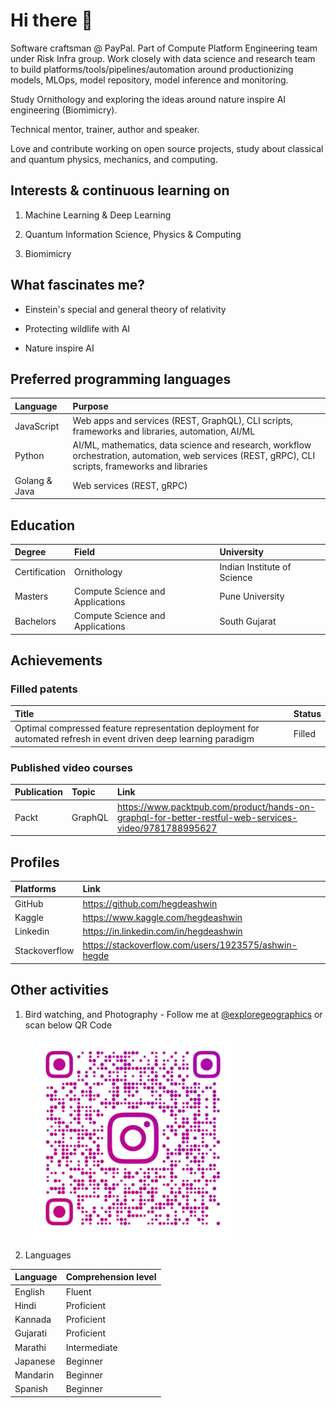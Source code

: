 # Hi there 👋

Software craftsman @ PayPal. Part of Compute Platform Engineering team under Risk Infra group. Work closely with data science and research team to build platforms/tools/pipelines/automation around productionizing models, MLOps, model repository, model inference and monitoring.

Study Ornithology and exploring the ideas around nature inspire AI engineering (Biomimicry).

Technical mentor, trainer, author and speaker.

Love and contribute working on open source projects, study about classical and quantum physics, mechanics, and computing.

## Interests & continuous learning on

1. Machine Learning & Deep Learning

2. Quantum Information Science, Physics & Computing

3. Biomimicry

## What fascinates me?

* Einstein's special and general theory of relativity

* Protecting wildlife with AI

* Nature inspire AI 

## Preferred programming languages

| Language | Purpose |
|:---|:---|
| JavaScript | Web apps and services (REST, GraphQL), CLI scripts, frameworks and libraries, automation, AI/ML |
| Python | AI/ML, mathematics, data science and research, workflow orchestration, automation, web services (REST, gRPC), CLI scripts, frameworks and libraries |
| Golang & Java | Web services (REST, gRPC) |

## Education

| Degree | Field | University |
|:---|:---|:---|
| Certification | Ornithology | Indian Institute of Science |
| Masters | Compute Science and Applications | Pune University |
| Bachelors | Compute Science and Applications | South Gujarat |

## Achievements

### Filled patents

|Title|Status|
|:---|:---|
|Optimal compressed feature representation deployment for automated refresh in event driven deep learning paradigm|Filled|

### Published video courses

|Publication|Topic|Link|
|:---|:---|:---|
|Packt|GraphQL|https://www.packtpub.com/product/hands-on-graphql-for-better-restful-web-services-video/9781788995627|

## Profiles

|Platforms|Link|
|:---|:---|
|GitHub|https://github.com/hegdeashwin|
|Kaggle|https://www.kaggle.com/hegdeashwin|
|Linkedin|https://in.linkedin.com/in/hegdeashwin|
|Stackoverflow|https://stackoverflow.com/users/1923575/ashwin-hegde|

## Other activities

1. Bird watching, and Photography - Follow me at [@exploregeographics](https://www.instagram.com/exploregeographics/) or scan below QR Code

<pre>
    <img src="./insta_qr_code.jpeg" style="width: 320px;" />
</pre>

2. Languages

| Language | Comprehension level |
|:---|:---|
| English | Fluent |
| Hindi | Proficient |
| Kannada | Proficient |
| Gujarati | Proficient |
| Marathi | Intermediate |
| Japanese | Beginner |
| Mandarin | Beginner |
| Spanish | Beginner |
